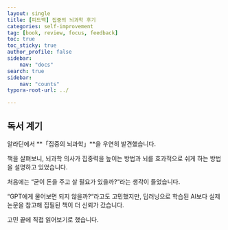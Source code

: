 ```yaml
---
layout: single
title: [피드백] 집중의 뇌과학 후기
categories: self-improvement
tag: [book, review, focus, feedback]
toc: true
toc_sticky: true
author_profile: false
sidebar:
    nav: "docs"
search: true
sidebar:
    nav: "counts"
typora-root-url: ../

---
```


## 독서 계기

알라딘에서 **「집중의 뇌과학」**을 우연히 발견했습니다.

책을 살펴보니, 뇌과학 의사가 집중력을 높이는 방법과 뇌를 효과적으로 쉬게 하는 방법을 설명하고 있었습니다.

처음에는 “굳이 돈을 주고 살 필요가 있을까?“라는 생각이 들었습니다.

“GPT에게 물어보면 되지 않을까?“라고도 고민했지만, 딥러닝으로 학습된 AI보다 실제 논문을 참고해 집필된 책이 더 신뢰가 갔습니다.

고민 끝에 직접 읽어보기로 했습니다.

  


